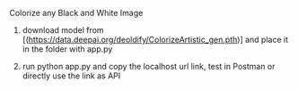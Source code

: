 Colorize any Black and White Image

1. download model from [(https://data.deepai.org/deoldify/ColorizeArtistic_gen.pth)] and place it in the folder with app.py 

2. run python app.py and copy the localhost url link, test in Postman or directly use the link as API
